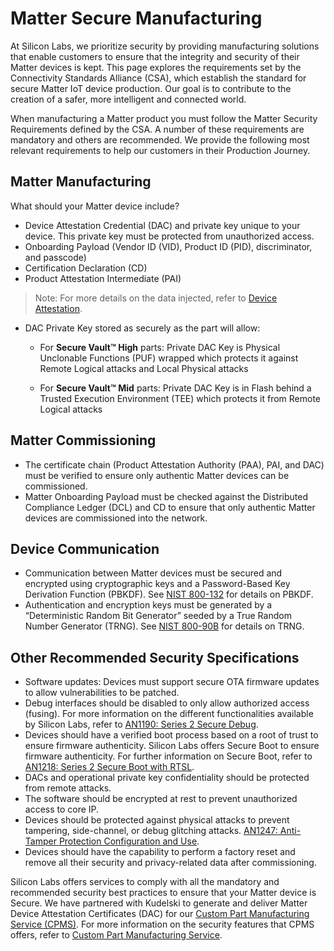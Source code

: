 # Matter Secure Manufacturing

At Silicon Labs, we prioritize security by providing manufacturing solutions that enable customers to ensure that the integrity and security of their Matter devices is kept. This page explores the requirements set by the Connectivity Standards Alliance (CSA), which establish the standard for secure Matter IoT device production. Our goal is to contribute to the creation of a safer, more intelligent and connected world.

When manufacturing a Matter product you must follow the Matter Security Requirements defined by the CSA. A number of these requirements are mandatory and others are recommended. We provide the following most relevant requirements to help our customers in their Production Journey.

## Matter Manufacturing

What should your Matter device include?

- Device Attestation Credential (DAC) and private key unique to your device. This private key must be protected from unauthorized access.
- Onboarding Payload (Vendor ID (VID), Product ID (PID), discriminator, and passcode)
- Certification Declaration (CD)
- Product Attestation Intermediate (PAI)

>Note: For more details on the data injected, refer to [Device Attestation](/matter/{build-docspace-version}/matter-device-attestation/).

- DAC Private Key stored as securely as the part will allow:

  - For **Secure Vault™ High** parts: Private DAC Key is Physical Unclonable Functions (PUF) wrapped which protects it against Remote Logical attacks and Local Physical attacks

  - For **Secure Vault™ Mid** parts: Private DAC Key is in Flash behind a Trusted Execution Environment (TEE) which protects it from Remote Logical attacks

## Matter Commissioning

- The certificate chain (Product Attestation Authority (PAA), PAI, and DAC) must be verified to ensure only authentic Matter devices can be commissioned.
- Matter Onboarding Payload must be checked against the Distributed Compliance Ledger (DCL) and CD to ensure that only authentic Matter devices are commissioned into the network.

## Device Communication

- Communication between Matter devices must be secured and encrypted using cryptographic keys and a Password-Based Key Derivation Function (PBKDF). See [NIST 800-132](https://csrc.nist.gov/pubs/sp/800/132/final) for details on PBKDF.
- Authentication and encryption keys must be generated by a “Deterministic Random Bit Generator” seeded by a True Random Number Generator (TRNG). See [NIST 800-90B](https://csrc.nist.gov/pubs/sp/800/90/b/final) for details on TRNG.

## Other Recommended Security Specifications

- Software updates: Devices must support secure OTA firmware updates to allow vulnerabilities to be patched.
- Debug interfaces should be disabled to only allow authorized access (fusing). For more information on the different functionalities available by Silicon Labs, refer to [AN1190: Series 2 Secure Debug](https://www.silabs.com/documents/public/application-notes/an1190-efr32-secure-debug.pdf).
- Devices should have a verified boot process based on a root of trust to ensure firmware authenticity. Silicon Labs offers Secure Boot to ensure firmware authenticity. For further information on Secure Boot, refer to [AN1218: Series 2 Secure Boot with RTSL](https://www.silabs.com/documents/public/application-notes/an1218-secure-boot-with-rtsl.pdf).
- DACs and operational private key confidentiality should be protected from remote attacks.
- The software should be encrypted at rest to prevent unauthorized access to core IP.
- Devices should be protected against physical attacks to prevent tampering, side-channel, or debug glitching attacks. [AN1247: Anti-Tamper Protection Configuration and Use](https://www.silabs.com/documents/public/application-notes/an1247-efr32-secure-vault-tamper.pdf).
- Devices should have the capability to perform a factory reset and remove all their security and privacy-related data after commissioning.

Silicon Labs offers services to comply with all the mandatory and recommended security best practices to ensure that your Matter device is Secure. We have partnered with Kudelski to generate and deliver Matter Device Attestation Certificates (DAC) for our [Custom Part Manufacturing Service (CPMS)](/matter/{build-docspace-version}/matter-using-cpms). For more information on the security features that CPMS offers, refer to [Custom Part Manufacturing Service](https://docs.silabs.com/iot-security/latest/iot-security-cpms/).

